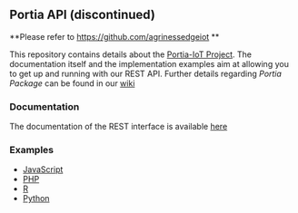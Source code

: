 ## Portia API (discontinued) 

**Please refer to https://github.com/agrinessedgeiot  **

This repository contains details about the [Portia-IoT Project](https://portia.supe.solutions). 
The documentation itself and the implementation examples aim at allowing you to get up and running with our REST API. 
Further details regarding *Portia Package* can be found in our [wiki](http://wiki.supe.solutions)

### Documentation

The documentation of the REST interface is available [here](https://github.com/supesolutions/portia-iot/blob/master/docs/languages/en/index.md) 


### Examples

* [JavaScript](https://github.com/supesolutions/portia-iot/blob/master/examples/JavaScript.ipynb)
* [PHP](https://github.com/supesolutions/portia-iot/blob/master/examples/PHP.ipynb)
* [R](https://github.com/supesolutions/portia-iot/blob/master/examples/R.ipynb)
* [Python](https://github.com/supesolutions/portia-iot/blob/master/examples/Python.ipynb)
